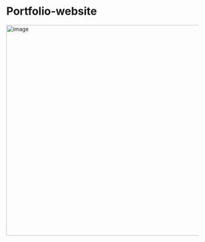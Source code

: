 # Portfolio-website
<img width="550" alt="image" src="https://github.com/IshaJain1408/Portfolio-website/assets/116328120/6214de5d-23e3-4be6-8c45-70957355325e">
